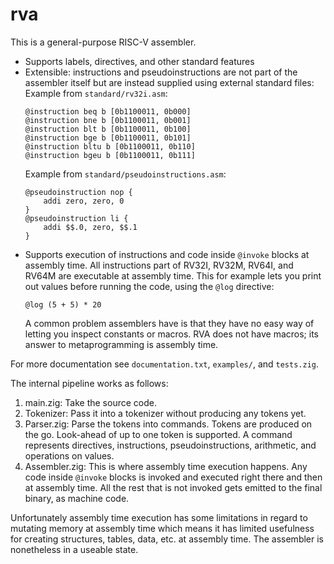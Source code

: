 # rva

This is a general-purpose RISC-V assembler.

* Supports labels, directives, and other standard features
* Extensible: instructions and pseudoinstructions are not part of the assembler itself but are instead supplied using external standard files:
  Example from `standard/rv32i.asm`:
  ```
  @instruction beq b [0b1100011, 0b000]
  @instruction bne b [0b1100011, 0b001]
  @instruction blt b [0b1100011, 0b100]
  @instruction bge b [0b1100011, 0b101]
  @instruction bltu b [0b1100011, 0b110]
  @instruction bgeu b [0b1100011, 0b111]
  ```
  Example from `standard/pseudoinstructions.asm`:
  ```
  @pseudoinstruction nop {
      addi zero, zero, 0
  }
  @pseudoinstruction li {
      addi $$.0, zero, $$.1
  }
  ```
* Supports execution of instructions and code inside `@invoke` blocks at assembly time.
  All instructions part of RV32I, RV32M, RV64I, and RV64M are executable at assembly time.
  This for example lets you print out values before running the code, using the `@log` directive:
  ```
  @log (5 + 5) * 20
  ```
  A common problem assemblers have is that they have no easy way of letting you inspect constants or macros.
  RVA does not have macros; its answer to metaprogramming is assembly time.

For more documentation see `documentation.txt`, `examples/`, and `tests.zig`.

The internal pipeline works as follows:
1. main.zig: Take the source code.
2. Tokenizer: Pass it into a tokenizer without producing any tokens yet.
3. Parser.zig: Parse the tokens into commands. Tokens are produced on the go. Look-ahead of up to one token is supported.
   A command represents directives, instructions, pseudoinstructions, arithmetic, and operations on values.
4. Assembler.zig: This is where assembly time execution happens. Any code inside `@invoke` blocks is invoked and executed right there and then at assembly time.
   All the rest that is not invoked gets emitted to the final binary, as machine code.

Unfortunately assembly time execution has some limitations in regard to mutating memory at assembly time which means it has limited usefulness for
creating structures, tables, data, etc. at assembly time.
The assembler is nonetheless in a useable state.
